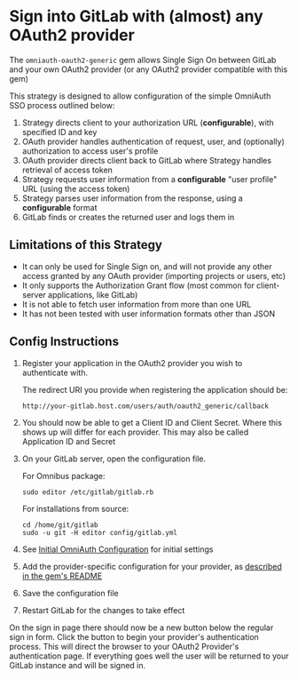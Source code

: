 # Sign into GitLab with (almost) any OAuth2 provider

The `omniauth-oauth2-generic` gem allows Single Sign On between GitLab and your own OAuth2 provider
(or any OAuth2 provider compatible with this gem)

This strategy is designed to allow configuration of the simple OmniAuth SSO process outlined below:

1. Strategy directs client to your authorization URL (**configurable**), with specified ID and key
1. OAuth provider handles authentication of request, user, and (optionally) authorization to access user's profile
1. OAuth provider directs client back to GitLab where Strategy handles retrieval of access token
1. Strategy requests user information from a **configurable** "user profile" URL (using the access token)
1. Strategy parses user information from the response, using a **configurable** format
1. GitLab finds or creates the returned user and logs them in

## Limitations of this Strategy

- It can only be used for Single Sign on, and will not provide any other access granted by any OAuth provider
  (importing projects or users, etc)
- It only supports the Authorization Grant flow (most common for client-server applications, like GitLab)
- It is not able to fetch user information from more than one URL
- It has not been tested with user information formats other than JSON

## Config Instructions

1. Register your application in the OAuth2 provider you wish to authenticate with.

   The redirect URI you provide when registering the application should be:

   ```
   http://your-gitlab.host.com/users/auth/oauth2_generic/callback
   ```

1. You should now be able to get a Client ID and Client Secret.
   Where this shows up will differ for each provider.
   This may also be called Application ID and Secret

1. On your GitLab server, open the configuration file.

   For Omnibus package:

   ```shell
   sudo editor /etc/gitlab/gitlab.rb
   ```

   For installations from source:

   ```shell
   cd /home/git/gitlab
   sudo -u git -H editor config/gitlab.yml
   ```

1. See [Initial OmniAuth Configuration](omniauth.md#initial-omniauth-configuration) for initial settings

1. Add the provider-specific configuration for your provider, as [described in the gem's README][1]

1. Save the configuration file

1. Restart GitLab for the changes to take effect

On the sign in page there should now be a new button below the regular sign in form.
Click the button to begin your provider's authentication process. This will direct
the browser to your OAuth2 Provider's authentication page. If everything goes well
the user will be returned to your GitLab instance and will be signed in.

[1]: https://gitlab.com/satorix/omniauth-oauth2-generic#gitlab-config-example
